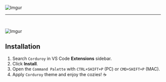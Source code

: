 
![Imgur](https://i.imgur.com/Z38w9u2.jpeg)<br>

--- 

<br>

![Imgur](https://i.imgur.com/aoBoSXp.jpeg)

## Installation

1. Search `Corduroy` in VS Code <b>Extensions</b> sidebar.
2. Click <b>Install</b>.
3. Open the `Command Palette` with `CTRL+SHIFT+P` (PC) or `CMD+SHIFT+P` (MAC).
4. Apply `Corduroy` theme and enjoy the cozies! ☕️